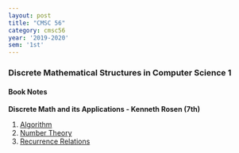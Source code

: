 ```yaml
---
layout: post
title: "CMSC 56"
category: cmsc56
year: '2019-2020'
sem: '1st' 
---
```

### Discrete Mathematical Structures in Computer Science 1 

#### Book Notes
**Discrete Math and its Applications - Kenneth Rosen (7th)**
1. [Algorithm](https://drive.google.com/uc?export=download&id=1lKg0FkT2LHCtjwG0UB0Kub1wL1mmfkqb)
2. [Number Theory](https://drive.google.com/uc?export=download&id=1EZQvA5f7EyAyHOfQ_piIN9o_y1k5C83p)
3. [Recurrence Relations](https://drive.google.com/uc?export=download&id=1H5ZBSASeiUSwn7PdtSM-0_FTYYnB5TAD)

